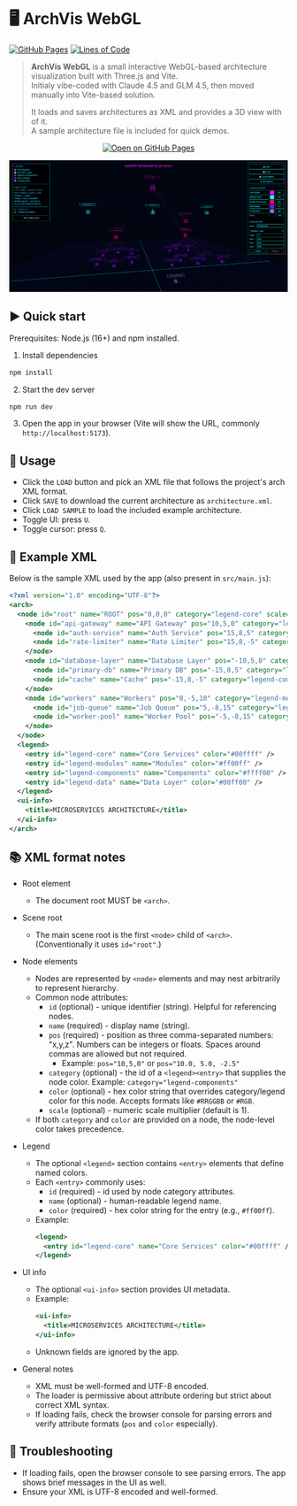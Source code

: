 # 🖥️ ArchVis WebGL
[![GitHub Pages](https://github.com/cziter15/archvis-webgl/actions/workflows/pages.yml/badge.svg)](https://cziter15.github.io/archvis-webgl/) [![Lines of Code](https://img.shields.io/endpoint?color=blue&url=https://ghloc.vercel.app/api/cziter15/archvis-webgl/badge?filter=.html$,.js$,.css$)](https://github.com/cziter15/archvis-webgl)

> **ArchVis WebGL** is a small interactive WebGL-based architecture visualization built with Three.js and Vite.<br>
> Initialy vibe-coded with Claude 4.5 and GLM 4.5, then moved manually into Vite-based solution.
>
> It loads and saves architectures as XML and provides a 3D view with of it.<br>
> A sample architecture file is included for quick demos.

<p align="center">
  <a href="https://cziter15.github.io/archvis-webgl/" target="_blank">
    <img src="https://img.shields.io/badge/OPEN%20ON%20GITHUB%20PAGES-0078D7?style=for-the-badge&logo=github&logoColor=white" alt="Open on GitHub Pages">
  </a>
</p>

<img src="./public/header.png" />

## ▶️ Quick start

Prerequisites: Node.js (16+) and npm installed.

1. Install dependencies

```powershell
npm install
```

2. Start the dev server

```powershell
npm run dev
```

3. Open the app in your browser (Vite will show the URL, commonly `http://localhost:5173`).

## 🧩 Usage 

- Click the `LOAD` button and pick an XML file that follows the project's arch XML format.
- Click `SAVE` to download the current architecture as `architecture.xml`.
- Click `LOAD SAMPLE` to load the included example architecture.
- Toggle UI: press `U`.
- Toggle cursor: press `Q`.

## 📜 Example XML

Below is the sample XML used by the app (also present in `src/main.js`):

```xml
<?xml version="1.0" encoding="UTF-8"?>
<arch>
  <node id="root" name="ROOT" pos="0,0,0" category="legend-core" scale="1">
    <node id="api-gateway" name="API Gateway" pos="10,5,0" category="legend-modules" scale="0.8">
      <node id="auth-service" name="Auth Service" pos="15,8,5" category="legend-components" scale="0.6" />
      <node id="rate-limiter" name="Rate Limiter" pos="15,8,-5" category="legend-components" scale="0.6" />
    </node>
    <node id="database-layer" name="Database Layer" pos="-10,5,0" category="legend-data" scale="0.8">
      <node id="primary-db" name="Primary DB" pos="-15,8,5" category="legend-components" scale="0.6" />
      <node id="cache" name="Cache" pos="-15,8,-5" category="legend-components" scale="0.6" />
    </node>
    <node id="workers" name="Workers" pos="0,-5,10" category="legend-modules" scale="0.8">
      <node id="job-queue" name="Job Queue" pos="5,-8,15" category="legend-components" scale="0.6" />
      <node id="worker-pool" name="Worker Pool" pos="-5,-8,15" category="legend-components" scale="0.6" />
    </node>
  </node>
  <legend>
    <entry id="legend-core" name="Core Services" color="#00ffff" />
    <entry id="legend-modules" name="Modules" color="#ff00ff" />
    <entry id="legend-components" name="Components" color="#ffff00" />
    <entry id="legend-data" name="Data Layer" color="#00ff00" />
  </legend>
  <ui-info>
    <title>MICROSERVICES ARCHITECTURE</title>
  </ui-info>
</arch>
```

## 📚 XML format notes

- Root element
  - The document root MUST be `<arch>`.

- Scene root
  - The main scene root is the first `<node>` child of `<arch>`. (Conventionally it uses `id="root"`.)

- Node elements
  - Nodes are represented by `<node>` elements and may nest arbitrarily to represent hierarchy.
  - Common node attributes:
    - `id` (optional) - unique identifier (string). Helpful for referencing nodes.
    - `name` (required) - display name (string).
    - `pos` (required) - position as three comma-separated numbers: "x,y,z". Numbers can be integers or floats. Spaces around commas are allowed but not required.
      - Example: `pos="10,5,0"` or `pos="10.0, 5.0, -2.5"`
    - `category` (optional) - the id of a `<legend><entry>` that supplies the node color. Example: `category="legend-components"`
    - `color` (optional) - hex color string that overrides category/legend color for this node. Accepts formats like `#RRGGBB` or `#RGB`.
    - `scale` (optional) - numeric scale multiplier (default is 1).
  - If both `category` and `color` are provided on a node, the node-level color takes precedence.

- Legend
  - The optional `<legend>` section contains `<entry>` elements that define named colors.
  - Each `<entry>` commonly uses:
    - `id` (required) - id used by node category attributes.
    - `name` (optional) - human-readable legend name.
    - `color` (required) - hex color string for the entry (e.g., `#ff00ff`).
  - Example:
    ```xml
    <legend>
      <entry id="legend-core" name="Core Services" color="#00ffff" />
    </legend>
    ```

- UI info
  - The optional `<ui-info>` section provides UI metadata.
  - Example:
    ```xml
    <ui-info>
      <title>MICROSERVICES ARCHITECTURE</title>
    </ui-info>
    ```
  - Unknown fields are ignored by the app.

- General notes
  - XML must be well-formed and UTF-8 encoded.
  - The loader is permissive about attribute ordering but strict about correct XML syntax.
  - If loading fails, check the browser console for parsing errors and verify attribute formats (`pos` and `color` especially).

## 🐞 Troubleshooting

- If loading fails, open the browser console to see parsing errors. The app shows brief messages in the UI as well.
- Ensure your XML is UTF-8 encoded and well-formed.
